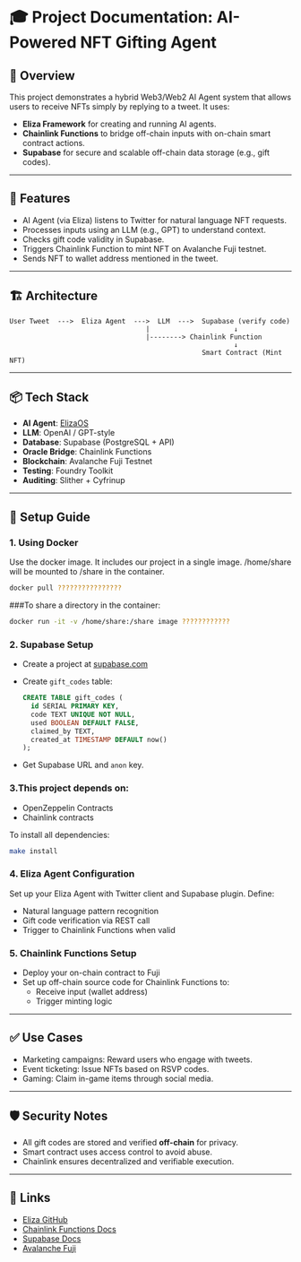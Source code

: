 # 🎓 Project Documentation: AI-Powered NFT Gifting Agent

## 🧠 Overview
This project demonstrates a hybrid Web3/Web2 AI Agent system that allows users to receive NFTs simply by replying to a tweet. It uses:

- **Eliza Framework** for creating and running AI agents.
- **Chainlink Functions** to bridge off-chain inputs with on-chain smart contract actions.
- **Supabase** for secure and scalable off-chain data storage (e.g., gift codes).

---

## 📌 Features
- AI Agent (via Eliza) listens to Twitter for natural language NFT requests.
- Processes inputs using an LLM (e.g., GPT) to understand context.
- Checks gift code validity in Supabase.
- Triggers Chainlink Function to mint NFT on Avalanche Fuji testnet.
- Sends NFT to wallet address mentioned in the tweet.

---

## 🏗️ Architecture

```
User Tweet  --->  Eliza Agent  --->  LLM  --->  Supabase (verify code)
                                  |                     ↓
                                  |--------> Chainlink Function
                                                        ↓
                                                Smart Contract (Mint NFT)
```

---

## 📦 Tech Stack
- **AI Agent**: [ElizaOS](https://github.com/eliza-ai/elizaos)
- **LLM**: OpenAI / GPT-style
- **Database**: Supabase (PostgreSQL + API)
- **Oracle Bridge**: Chainlink Functions
- **Blockchain**: Avalanche Fuji Testnet
- **Testing**: Foundry Toolkit
- **Auditing**: Slither + Cyfrinup

---

## 🚀 Setup Guide

### 1. Using Docker
Use the docker image. It includes our project in a single image. /home/share will be mounted to /share in the container.

```bash
docker pull ????????????????
```

###To share a directory in the container:
```bash
docker run -it -v /home/share:/share image ????????????
```


### 2. Supabase Setup

- Create a project at [supabase.com](https://supabase.com)
- Create `gift_codes` table:
  
  ```sql
  CREATE TABLE gift_codes (
    id SERIAL PRIMARY KEY,
    code TEXT UNIQUE NOT NULL,
    used BOOLEAN DEFAULT FALSE,
    claimed_by TEXT,
    created_at TIMESTAMP DEFAULT now()
  );
  ```
- Get Supabase URL and `anon` key.


### 3.This project depends on:

- OpenZeppelin Contracts
- Chainlink contracts

To install all dependencies:

```bash
make install
```

### 4. Eliza Agent Configuration
Set up your Eliza Agent with Twitter client and Supabase plugin. Define:
- Natural language pattern recognition
- Gift code verification via REST call
- Trigger to Chainlink Functions when valid

### 5. Chainlink Functions Setup
- Deploy your on-chain contract to Fuji
- Set up off-chain source code for Chainlink Functions to:
  - Receive input (wallet address)
  - Trigger minting logic

---

## ✅ Use Cases
- Marketing campaigns: Reward users who engage with tweets.
- Event ticketing: Issue NFTs based on RSVP codes.
- Gaming: Claim in-game items through social media.

---

## 🛡️ Security Notes
- All gift codes are stored and verified **off-chain** for privacy.
- Smart contract uses access control to avoid abuse.
- Chainlink ensures decentralized and verifiable execution.

---

## 🔗 Links
- [Eliza GitHub](https://github.com/eliza-ai/elizaos)
- [Chainlink Functions Docs](https://docs.chain.link/functions)
- [Supabase Docs](https://supabase.com/docs)
- [Avalanche Fuji](https://docs.avax.network/build/subnet/testnet-fuji)

